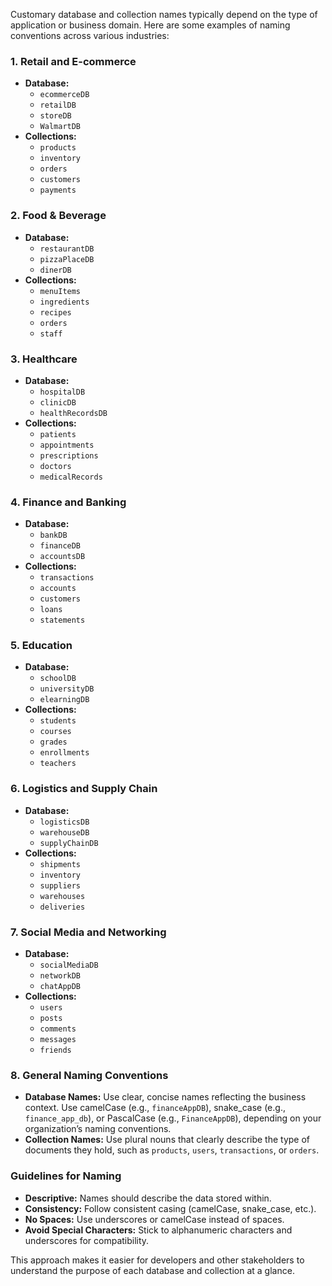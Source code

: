 Customary database and collection names typically depend on the type of application or business domain. Here are some examples of naming conventions across various industries:

### 1. **Retail and E-commerce**
   - **Database:** 
     - `ecommerceDB`
     - `retailDB`
     - `storeDB`
     - `WalmartDB`
   - **Collections:**
     - `products`
     - `inventory`
     - `orders`
     - `customers`
     - `payments`

### 2. **Food & Beverage**
   - **Database:** 
     - `restaurantDB`
     - `pizzaPlaceDB`
     - `dinerDB`
   - **Collections:**
     - `menuItems`
     - `ingredients`
     - `recipes`
     - `orders`
     - `staff`

### 3. **Healthcare**
   - **Database:** 
     - `hospitalDB`
     - `clinicDB`
     - `healthRecordsDB`
   - **Collections:**
     - `patients`
     - `appointments`
     - `prescriptions`
     - `doctors`
     - `medicalRecords`

### 4. **Finance and Banking**
   - **Database:** 
     - `bankDB`
     - `financeDB`
     - `accountsDB`
   - **Collections:**
     - `transactions`
     - `accounts`
     - `customers`
     - `loans`
     - `statements`

### 5. **Education**
   - **Database:** 
     - `schoolDB`
     - `universityDB`
     - `elearningDB`
   - **Collections:**
     - `students`
     - `courses`
     - `grades`
     - `enrollments`
     - `teachers`

### 6. **Logistics and Supply Chain**
   - **Database:** 
     - `logisticsDB`
     - `warehouseDB`
     - `supplyChainDB`
   - **Collections:**
     - `shipments`
     - `inventory`
     - `suppliers`
     - `warehouses`
     - `deliveries`

### 7. **Social Media and Networking**
   - **Database:** 
     - `socialMediaDB`
     - `networkDB`
     - `chatAppDB`
   - **Collections:**
     - `users`
     - `posts`
     - `comments`
     - `messages`
     - `friends`

### 8. **General Naming Conventions**
   - **Database Names:** Use clear, concise names reflecting the business context. Use camelCase (e.g., `financeAppDB`), snake_case (e.g., `finance_app_db`), or PascalCase (e.g., `FinanceAppDB`), depending on your organization’s naming conventions.
   - **Collection Names:** Use plural nouns that clearly describe the type of documents they hold, such as `products`, `users`, `transactions`, or `orders`.

### Guidelines for Naming
- **Descriptive:** Names should describe the data stored within.
- **Consistency:** Follow consistent casing (camelCase, snake_case, etc.).
- **No Spaces:** Use underscores or camelCase instead of spaces.
- **Avoid Special Characters:** Stick to alphanumeric characters and underscores for compatibility.

This approach makes it easier for developers and other stakeholders to understand the purpose of each database and collection at a glance.